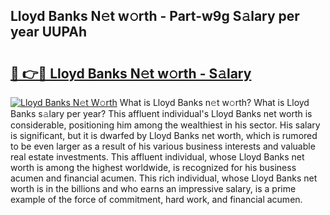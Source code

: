 ## Lloyd Banks N𝚎t w𝚘rth - Part-w9g S𝚊lary per year UUPAh

# <h2><a href="http://gc46zgz.nevu.top/?p=Lloyd+Banks">🔗 👉🔴 Lloyd Banks N𝚎t w𝚘rth - S𝚊lary</a></h2>

[![Lloyd Banks N𝚎t W𝚘rth](https://i.imgur.com/Oavwk0R.jpeg)](http://gc46zgz.nevu.top/?p=Lloyd+Banks)
What is Lloyd Banks n𝚎t w𝚘rth? What is Lloyd Banks s𝚊lary per year?
This affluent individual's Lloyd Banks net worth is considerable, positioning him among the wealthiest in his sector. His salary is significant, but it is dwarfed by Lloyd Banks net worth, which is rumored to be even larger as a result of his various business interests and valuable real estate investments. This affluent individual, whose Lloyd Banks net worth is among the highest worldwide, is recognized for his business acumen and financial acumen. This rich individual, whose Lloyd Banks net worth is in the billions and who earns an impressive salary, is a prime example of the force of commitment, hard work, and financial acumen.
